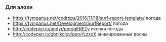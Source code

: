### Для алохи

+ https://tympanus.net/codrops/2016/11/18/surf-report-template/ погода
+ https://tympanus.net/Development/SurfReport/ погода
+ http://codepen.io/andyr/pen/qEREZy иконки погоды
+ http://codepen.io/gbnikolov/pen/rLzxoX анимированные волны
